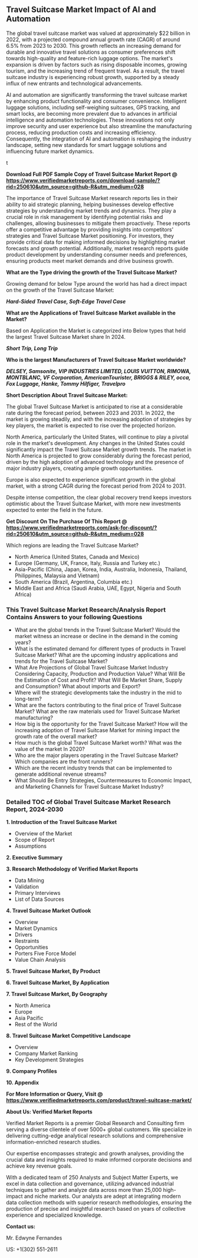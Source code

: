 <h2>Travel Suitcase Market Impact of AI and Automation</h2><p>The global travel suitcase market was valued at approximately $22 billion in 2022, with a projected compound annual growth rate (CAGR) of around 6.5% from 2023 to 2030. This growth reflects an increasing demand for durable and innovative travel solutions as consumer preferences shift towards high-quality and feature-rich luggage options. The market's expansion is driven by factors such as rising disposable incomes, growing tourism, and the increasing trend of frequent travel. As a result, the travel suitcase industry is experiencing robust growth, supported by a steady influx of new entrants and technological advancements.</p><p>AI and automation are significantly transforming the travel suitcase market by enhancing product functionality and consumer convenience. Intelligent luggage solutions, including self-weighing suitcases, GPS tracking, and smart locks, are becoming more prevalent due to advances in artificial intelligence and automation technologies. These innovations not only improve security and user experience but also streamline the manufacturing process, reducing production costs and increasing efficiency. Consequently, the integration of AI and automation is reshaping the industry landscape, setting new standards for smart luggage solutions and influencing future market dynamics.</p>t</p><p id="" class=""><strong>Download Full PDF Sample Copy of Travel Suitcase Market Report @ <a href="https://www.verifiedmarketreports.com/download-sample/?rid=250610&utm_source=github-R&utm_medium=028" target="_blank">https://www.verifiedmarketreports.com/download-sample/?rid=250610&utm_source=github-R&utm_medium=028</a></strong></p><p>The importance of&nbsp;Travel Suitcase Market research reports lies in their ability to aid strategic planning, helping businesses develop effective strategies by understanding market trends and dynamics. They play a crucial role in risk management by identifying potential risks and challenges, allowing businesses to mitigate them proactively. These reports offer a competitive advantage by providing insights into competitors' strategies and Travel Suitcase Market positioning. For investors, they provide critical data for making informed decisions by highlighting market forecasts and growth potential. Additionally, market research reports guide product development by understanding consumer needs and preferences, ensuring products meet market demands and drive business growth.</p><p><strong>What are the&nbsp;Type driving the growth of the Travel Suitcase Market?</strong></p><p id="" class="">Growing demand for below Type around the world has had a direct impact on the growth of the Travel Suitcase Market:</p><em><strong>Hard-Sided Travel Case, Soft-Edge Travel Case</strong></em></p><strong>What are the&nbsp;Applications&nbsp;of Travel Suitcase Market available in the Market?</strong></p><p id="" class="">Based on Application the Market is categorized into Below types that held the largest Travel Suitcase Market share In 2024.</p><em><strong>Short Trip, Long Trip</strong></em></p><strong>Who is the largest Manufacturers of Travel Suitcase Market worldwide?</strong></p><p><em><strong>DELSEY, Samsonite, VIP INDUSTRIES LIMITED, LOUIS VUITTON, RIMOWA, MONTBLANC, VF Corporation, AmericanTourister, BRIGGS & RILEY, occa, Fox Luggage, Hanke, Tommy Hilfiger, Travelpro</strong></em></p><p id="" class=""><strong>Short Description About Travel Suitcase Market:</strong></p><p>The global Travel Suitcase Market is anticipated to rise at a considerable rate during the forecast period, between 2023 and 2031. In 2022, the market is growing steadily, and with the increasing adoption of strategies by key players, the market is expected to rise over the projected horizon.</p><p>North America, particularly the United States, will continue to play a pivotal role in the market's development. Any changes in the United States could significantly impact the Travel Suitcase Market growth trends. The market in North America is projected to grow considerably during the forecast period, driven by the high adoption of advanced technology and the presence of major industry players, creating ample growth opportunities.</p><p>Europe is also expected to experience significant growth in the global market, with a strong CAGR during the forecast period from 2024 to 2031.</p><p>Despite intense competition, the clear global recovery trend keeps investors optimistic about the Travel Suitcase Market, with more new investments expected to enter the field in the future.</p><p id="" class=""><strong>Get Discount On The Purchase Of This Report @ <a href="https://www.verifiedmarketreports.com/ask-for-discount/?rid=250610&utm_source=github-R&utm_medium=028" target="_blank">https://www.verifiedmarketreports.com/ask-for-discount/?rid=250610&utm_source=github-R&utm_medium=028</a></strong></p>Which regions are leading the Travel Suitcase Market?</p><ul><li>North America (United States, Canada and Mexico)</li><li>Europe (Germany, UK, France, Italy, Russia and Turkey etc.)</li><li>Asia-Pacific (China, Japan, Korea, India, Australia, Indonesia, Thailand, Philippines, Malaysia and Vietnam)</li><li>South America (Brazil, Argentina, Columbia etc.)</li><li>Middle East and Africa (Saudi Arabia, UAE, Egypt, Nigeria and South Africa)</li></ul><h3 id="" class="">This Travel Suitcase Market Research/Analysis Report Contains Answers to your following Questions</h3><ul><li>What are the global trends in the Travel Suitcase Market? Would the market witness an increase or decline in the demand in the coming years?</li><li>What is the estimated demand for different types of products in Travel Suitcase Market? What are the upcoming industry applications and trends for the Travel Suitcase Market?</li><li>What Are Projections of Global Travel Suitcase Market Industry Considering Capacity, Production and Production Value? What Will Be the Estimation of Cost and Profit? What Will Be Market Share, Supply and Consumption? What about imports and Export?</li><li>Where will the strategic developments take the industry in the mid to long-term?</li><li>What are the factors contributing to the final price of Travel Suitcase Market? What are the raw materials used for Travel Suitcase Market manufacturing?</li><li>How big is the opportunity for the Travel Suitcase Market? How will the increasing adoption of Travel Suitcase Market for mining impact the growth rate of the overall market?</li><li>How much is the global Travel Suitcase Market worth? What was the value of the market In 2020?</li><li>Who are the major players operating in the Travel Suitcase Market? Which companies are the front runners?</li><li>Which are the recent industry trends that can be implemented to generate additional revenue streams?</li><li>What Should Be Entry Strategies, Countermeasures to Economic Impact, and Marketing Channels for Travel Suitcase Market Industry?</li></ul><h3 id="" class="">Detailed TOC of Global Travel Suitcase Market Research Report, 2024-2030</h3><p id="" class=""><strong>1. Introduction of the Travel Suitcase Market</strong></p><ul><li>Overview of the Market</li><li>Scope of Report</li><li>Assumptions</li></ul><p id="" class=""><strong>2. Executive Summary</strong></p><p id="" class=""><strong>3. Research Methodology of Verified Market Reports</strong></p><ul><li>Data Mining</li><li>Validation</li><li>Primary Interviews</li><li>List of Data Sources</li></ul><p id="" class=""><strong>4. Travel Suitcase Market Outlook</strong></p><ul><li>Overview</li><li>Market Dynamics</li><li>Drivers</li><li>Restraints</li><li>Opportunities</li><li>Porters Five Force Model</li><li>Value Chain Analysis</li></ul><p id="" class=""><strong>5. Travel Suitcase Market, By Product</strong></p><p id="" class=""><strong>6. Travel Suitcase Market, By Application</strong></p><p id="" class=""><strong>7. Travel Suitcase Market, By Geography</strong></p><ul><li>North America</li><li>Europe</li><li>Asia Pacific</li><li>Rest of the World</li></ul><p id="" class=""><strong>8. Travel Suitcase Market Competitive Landscape</strong></p><ul><li>Overview</li><li>Company Market Ranking</li><li>Key Development Strategies</li></ul><p id="" class=""><strong>9. Company Profiles</strong></p><p id="" class=""><strong>10. Appendix</strong></p><p id="" class=""><strong>For More Information or Query, Visit @ <a href="https://www.verifiedmarketreports.com/product/travel-suitcase-market/" target="_blank">https://www.verifiedmarketreports.com/product/travel-suitcase-market/</a></strong></p><p id="" class=""><strong>About Us: Verified Market Reports</strong></p><p id="" class="">Verified Market Reports is a premier Global Research and Consulting firm serving a diverse clientele of over 5000+ global customers. We specialize in delivering cutting-edge analytical research solutions and comprehensive information-enriched research studies.</p><p id="" class="">Our expertise encompasses strategic and growth analyses, providing the crucial data and insights required to make informed corporate decisions and achieve key revenue goals.</p><p id="" class="">With a dedicated team of 250 Analysts and Subject Matter Experts, we excel in data collection and governance, utilizing advanced industrial techniques to gather and analyze data across more than 25,000 high-impact and niche markets. Our analysts are adept at integrating modern data collection methods with superior research methodologies, ensuring the production of precise and insightful research based on years of collective experience and specialized knowledge.</p><p id="" class=""><strong>Contact us:</strong></p><p id="" class="">Mr. Edwyne Fernandes</p><p id="" class="">US: +1(302) 551-2611</p>